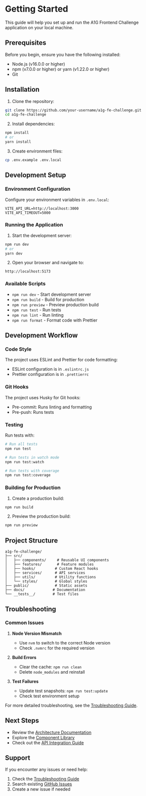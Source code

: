 # Getting Started

This guide will help you set up and run the A1G Frontend Challenge application on your local machine.

## Prerequisites

Before you begin, ensure you have the following installed:
- Node.js (v16.0.0 or higher)
- npm (v7.0.0 or higher) or yarn (v1.22.0 or higher)
- Git

## Installation

1. Clone the repository:
```bash
git clone https://github.com/your-username/a1g-fe-challenge.git
cd a1g-fe-challenge
```

2. Install dependencies:
```bash
npm install
# or
yarn install
```

3. Create environment files:
```bash
cp .env.example .env.local
```

## Development Setup

### Environment Configuration

Configure your environment variables in `.env.local`:

```env
VITE_API_URL=http://localhost:3000
VITE_API_TIMEOUT=5000
```

### Running the Application

1. Start the development server:
```bash
npm run dev
# or
yarn dev
```

2. Open your browser and navigate to:
```
http://localhost:5173
```

### Available Scripts

- `npm run dev` - Start development server
- `npm run build` - Build for production
- `npm run preview` - Preview production build
- `npm run test` - Run tests
- `npm run lint` - Run linting
- `npm run format` - Format code with Prettier

## Development Workflow

### Code Style

The project uses ESLint and Prettier for code formatting:

- ESLint configuration is in `.eslintrc.js`
- Prettier configuration is in `.prettierrc`

### Git Hooks

The project uses Husky for Git hooks:

- Pre-commit: Runs linting and formatting
- Pre-push: Runs tests

### Testing

Run tests with:

```bash
# Run all tests
npm run test

# Run tests in watch mode
npm run test:watch

# Run tests with coverage
npm run test:coverage
```

### Building for Production

1. Create a production build:
```bash
npm run build
```

2. Preview the production build:
```bash
npm run preview
```

## Project Structure

```
a1g-fe-challenge/
├── src/
│   ├── components/     # Reusable UI components
│   ├── features/       # Feature modules
│   ├── hooks/         # Custom React hooks
│   ├── services/      # API services
│   ├── utils/         # Utility functions
│   └── styles/        # Global styles
├── public/            # Static assets
├── docs/             # Documentation
└── __tests__/        # Test files
```

## Troubleshooting

### Common Issues

1. **Node Version Mismatch**
   - Use `nvm` to switch to the correct Node version
   - Check `.nvmrc` for the required version

2. **Build Errors**
   - Clear the cache: `npm run clean`
   - Delete `node_modules` and reinstall

3. **Test Failures**
   - Update test snapshots: `npm run test:update`
   - Check test environment setup

For more detailed troubleshooting, see the [Troubleshooting Guide](./troubleshooting.md).

## Next Steps

- Review the [Architecture Documentation](./architecture/README.md)
- Explore the [Component Library](./components/README.md)
- Check out the [API Integration Guide](./api/README.md)

## Support

If you encounter any issues or need help:

1. Check the [Troubleshooting Guide](./troubleshooting.md)
2. Search existing [GitHub Issues](https://github.com/your-username/a1g-fe-challenge/issues)
3. Create a new issue if needed 